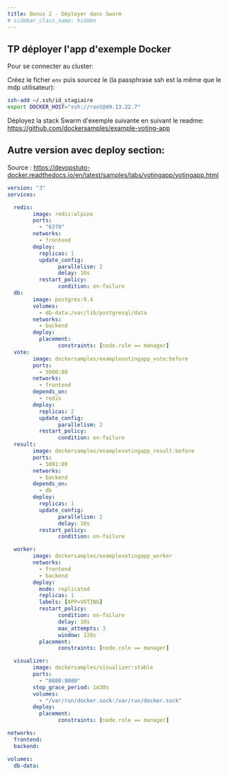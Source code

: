```yaml
---
title: Bonus 2 - Déployer dans Swarm
# sidebar_class_name: hidden
---
```


## TP déployer l'app d'exemple Docker

Pour se connecter au cluster: 

Créez le ficher `env` puis sourcez le (la passphrase ssh est la même que le mdp utilisateur):

```sh
ssh-add ~/.ssh/id_stagiaire
export DOCKER_HOST="ssh://root@49.13.22.7"
```

Déployez la stack Swarm d'exemple suivante en suivant le readme: https://github.com/dockersamples/example-voting-app


## Autre version avec deploy section:

Source : https://devopstuto-docker.readthedocs.io/en/latest/samples/labs/votingapp/votingapp.html


```yaml
version: "3"
services:

  redis:
        image: redis:alpine
        ports:
          - "6379"
        networks:
          - frontend
        deploy:
          replicas: 1
          update_config:
                parallelism: 2
                delay: 10s
          restart_policy:
                condition: on-failure
  db:
        image: postgres:9.4
        volumes:
          - db-data:/var/lib/postgresql/data
        networks:
          - backend
        deploy:
          placement:
                constraints: [node.role == manager]
  vote:
        image: dockersamples/examplevotingapp_vote:before
        ports:
          - 5000:80
        networks:
          - frontend
        depends_on:
          - redis
        deploy:
          replicas: 2
          update_config:
                parallelism: 2
          restart_policy:
                condition: on-failure
  result:
        image: dockersamples/examplevotingapp_result:before
        ports:
          - 5001:80
        networks:
          - backend
        depends_on:
          - db
        deploy:
          replicas: 1
          update_config:
                parallelism: 2
                delay: 10s
          restart_policy:
                condition: on-failure

  worker:
        image: dockersamples/examplevotingapp_worker
        networks:
          - frontend
          - backend
        deploy:
          mode: replicated
          replicas: 1
          labels: [APP=VOTING]
          restart_policy:
                condition: on-failure
                delay: 10s
                max_attempts: 3
                window: 120s
          placement:
                constraints: [node.role == manager]

  visualizer:
        image: dockersamples/visualizer:stable
        ports:
          - "8080:8080"
        stop_grace_period: 1m30s
        volumes:
          - "/var/run/docker.sock:/var/run/docker.sock"
        deploy:
          placement:
                constraints: [node.role == manager]

networks:
  frontend:
  backend:

volumes:
  db-data:
```